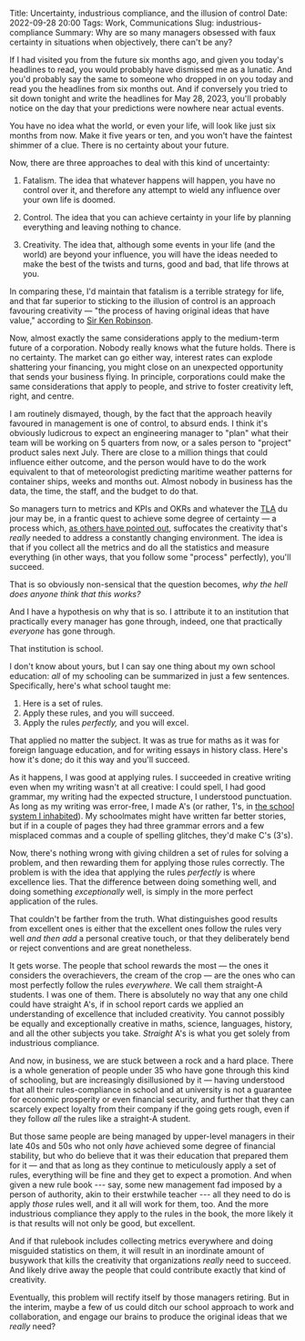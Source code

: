 Title: Uncertainty, industrious compliance, and the illusion of control
Date: 2022-09-28 20:00
Tags: Work, Communications
Slug: industrious-compliance
Summary: Why are so many managers obsessed with faux certainty in situations when objectively, there can't be any?

If I had visited you from the future six months ago, and given you
today's headlines to read, you would probably have dismissed me as a
lunatic. And you'd probably say the same to someone who dropped in on
you today and read you the headlines from six months out. And if
conversely you tried to sit down tonight and write the headlines for
May 28, 2023, you'll probably notice on the day that your predictions
were nowhere near actual events.

You have no idea what the world, or even your life, will look like
just six months from now. Make it five years or ten, and you won't have
the faintest shimmer of a clue. There is no certainty about your
future.

Now, there are three approaches to deal with this kind of uncertainty:

1. Fatalism. The idea that whatever happens will happen, you have no
   control over it, and therefore any attempt to wield any influence
   over your own life is doomed.

2. Control. The idea that you can achieve certainty in your life by
   planning everything and leaving nothing to chance.

3. Creativity. The idea that, although some events in your life (and
   the world) are beyond your influence, you will have the ideas
   needed to make the best of the twists and turns, good and bad, that
   life throws at you.

In comparing these, I'd maintain that fatalism is a terrible strategy
for life, and that far superior to sticking to the illusion of control
is an approach favouring creativity — "the process of having original
ideas that have value," according to [Sir Ken
Robinson](https://en.wikipedia.org/wiki/Ken_Robinson_(educationalist)).

Now, almost exactly the same considerations apply to the medium-term
future of a corporation. Nobody really knows what the future
holds. There is no certainty. The market can go either way, interest
rates can explode shattering your financing, you might close on an
unexpected opportunity that sends your business flying. In principle,
corporations could make the same considerations that apply to people,
and strive to foster creativity left, right, and centre.

I am routinely dismayed, though, by the fact that the approach heavily
favoured in management is one of control, to absurd ends. I think it's
obviously ludicrous to expect an engineering manager to "plan" what
their team will be working on 5 quarters from now, or a sales person
to "project" product sales next July. There are close to a million
things that could influence either outcome, and the person would have
to do the work equivalent to that of meteorologist predicting maritime
weather patterns for container ships, weeks and months out. Almost
nobody in business has the data, the time, the staff, and the budget
to do that.

So managers turn to metrics and KPIs and OKRs and whatever the
[TLA](https://en.wikipedia.org/wiki/Three-letter_acronym) du jour may
be, in a frantic quest to achieve some degree of certainty — a process
which, [as others have pointed
out](https://www.morebeyond.co.za/how-organisational-ocd-is-stamping-out-innovation/),
suffocates the creativity that's *really* needed to address a
constantly changing environment. The idea is that if you collect all
the metrics and do all the statistics and measure everything (in other
ways, that you follow some "process" perfectly), you'll succeed.

That is so obviously non-sensical that the question becomes, *why the
hell does anyone think that this works?*

And I have a hypothesis on why that is so. I attribute it to an
institution that practically every manager has gone through, indeed,
one that practically *everyone* has gone through.

That institution is school.


I don't know about yours, but I can say one thing about my own school
education: *all* of my schooling can be summarized in just a few
sentences. Specifically, here's what school taught me:

1. Here is a set of rules.
2. Apply these rules, and you will succeed.
3. Apply the rules *perfectly,* and you will excel.

That applied no matter the subject. It was as true for maths as it was
for foreign language education, and for writing essays in history
class. Here's how it's done; do it this way and you'll succeed.

As it happens, I was good at applying rules. I succeeded in creative
writing even when my writing wasn't at all creative: I could spell, I
had good grammar, my writing had the expected structure, I understood
punctuation. As long as my writing was error-free, I made A's (or
rather, 1's, in [the school system I
inhabited](https://en.wikipedia.org/wiki/Grading_systems_by_country#Austria)). My
schoolmates might have written far better stories, but if in a couple
of pages they had three grammar errors and a few misplaced commas and
a couple of spelling glitches, they'd make C's (3's).

Now, there's nothing wrong with giving children a set of rules for
solving a problem, and then rewarding them for applying those rules
correctly.  The problem is with the idea that applying the rules
*perfectly* is where excellence lies. That the difference between
doing something well, and doing something *exceptionally* well, is
simply in the more perfect application of the rules.

That couldn't be farther from the truth. What distinguishes good
results from excellent ones is either that the excellent ones follow
the rules very well *and then add* a personal creative touch, or that
they deliberately bend or reject conventions and are great
nonetheless.

It gets worse. The people that school rewards the most — the ones it
considers the overachievers, the cream of the crop — are the ones who
can most perfectly follow the rules *everywhere.* We call them
straight-A students. I was one of them. There is absolutely no way
that any one child could have straight A's, if in school report cards
we applied an understanding of excellence that included
creativity. You cannot possibly be equally and exceptionally creative
in maths, science, languages, history, and all the other subjects you
take. *Straight* A's is what you get solely from industrious
compliance.

And now, in business, we are stuck between a rock and a hard
place. There is a whole generation of people under 35 who have gone
through this kind of schooling, but are increasingly disillusioned by
it — having understood that all their rules-compliance in school and
at university is not a guarantee for economic prosperity or even
financial security, and further that they can scarcely expect loyalty
from their company if the going gets rough, even if they follow *all*
the rules like a straight-A student.

But those same people are being managed by upper-level managers in
their late 40s and 50s who not only *have* achieved some degree of
financial stability, but who do believe that it was their education
that prepared them for it — and that as long as they continue to
meticulously apply a set of rules, everything will be fine and they
get to expect a promotion. And when given a new rule book --- say,
some new management fad imposed by a person of authority, akin to
their erstwhile teacher --- all they need to do is apply *those* rules
well, and it all will work for them, too. And the more industrious
compliance they apply to the rules in the book, the more likely it is
that results will not only be good, but excellent.

And if that rulebook includes collecting metrics everywhere and doing
misguided statistics on them, it will result in an inordinate amount
of busywork that kills the creativity that organizations *really*
need to succeed. And likely drive away the people that could
contribute exactly that kind of creativity.

Eventually, this problem will rectify itself by those managers
retiring. But in the interim, maybe a few of us could ditch our school
approach to work and collaboration, and engage our brains to produce
the original ideas that we *really* need?
